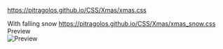 
https://pitragolos.github.io/CSS/Xmas/xmas.css

With falling snow
https://pitragolos.github.io/CSS/Xmas/xmas_snow.css
<br>
Preview<br>
![Preview](https://pitragolos.github.io/CSS/Xmas/Xmas.png)
